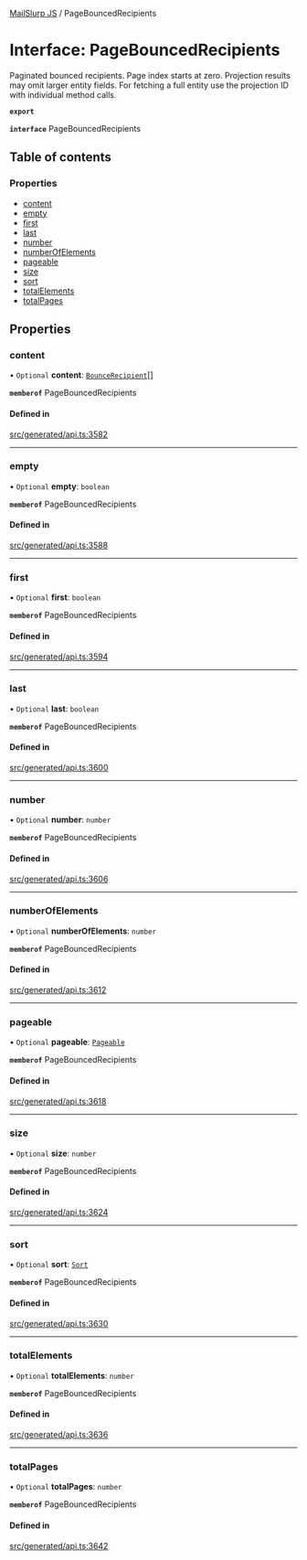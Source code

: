 [MailSlurp JS](../README.md) / PageBouncedRecipients

# Interface: PageBouncedRecipients

Paginated bounced recipients. Page index starts at zero. Projection results may omit larger entity fields. For fetching a full entity use the projection ID with individual method calls.

**`export`**

**`interface`** PageBouncedRecipients

## Table of contents

### Properties

- [content](PageBouncedRecipients.md#content)
- [empty](PageBouncedRecipients.md#empty)
- [first](PageBouncedRecipients.md#first)
- [last](PageBouncedRecipients.md#last)
- [number](PageBouncedRecipients.md#number)
- [numberOfElements](PageBouncedRecipients.md#numberofelements)
- [pageable](PageBouncedRecipients.md#pageable)
- [size](PageBouncedRecipients.md#size)
- [sort](PageBouncedRecipients.md#sort)
- [totalElements](PageBouncedRecipients.md#totalelements)
- [totalPages](PageBouncedRecipients.md#totalpages)

## Properties

### content

• `Optional` **content**: [`BounceRecipient`](BounceRecipient.md)[]

**`memberof`** PageBouncedRecipients

#### Defined in

[src/generated/api.ts:3582](https://github.com/mailslurp/mailslurp-client/blob/f0f645f/src/generated/api.ts#L3582)

___

### empty

• `Optional` **empty**: `boolean`

**`memberof`** PageBouncedRecipients

#### Defined in

[src/generated/api.ts:3588](https://github.com/mailslurp/mailslurp-client/blob/f0f645f/src/generated/api.ts#L3588)

___

### first

• `Optional` **first**: `boolean`

**`memberof`** PageBouncedRecipients

#### Defined in

[src/generated/api.ts:3594](https://github.com/mailslurp/mailslurp-client/blob/f0f645f/src/generated/api.ts#L3594)

___

### last

• `Optional` **last**: `boolean`

**`memberof`** PageBouncedRecipients

#### Defined in

[src/generated/api.ts:3600](https://github.com/mailslurp/mailslurp-client/blob/f0f645f/src/generated/api.ts#L3600)

___

### number

• `Optional` **number**: `number`

**`memberof`** PageBouncedRecipients

#### Defined in

[src/generated/api.ts:3606](https://github.com/mailslurp/mailslurp-client/blob/f0f645f/src/generated/api.ts#L3606)

___

### numberOfElements

• `Optional` **numberOfElements**: `number`

**`memberof`** PageBouncedRecipients

#### Defined in

[src/generated/api.ts:3612](https://github.com/mailslurp/mailslurp-client/blob/f0f645f/src/generated/api.ts#L3612)

___

### pageable

• `Optional` **pageable**: [`Pageable`](Pageable.md)

**`memberof`** PageBouncedRecipients

#### Defined in

[src/generated/api.ts:3618](https://github.com/mailslurp/mailslurp-client/blob/f0f645f/src/generated/api.ts#L3618)

___

### size

• `Optional` **size**: `number`

**`memberof`** PageBouncedRecipients

#### Defined in

[src/generated/api.ts:3624](https://github.com/mailslurp/mailslurp-client/blob/f0f645f/src/generated/api.ts#L3624)

___

### sort

• `Optional` **sort**: [`Sort`](Sort.md)

**`memberof`** PageBouncedRecipients

#### Defined in

[src/generated/api.ts:3630](https://github.com/mailslurp/mailslurp-client/blob/f0f645f/src/generated/api.ts#L3630)

___

### totalElements

• `Optional` **totalElements**: `number`

**`memberof`** PageBouncedRecipients

#### Defined in

[src/generated/api.ts:3636](https://github.com/mailslurp/mailslurp-client/blob/f0f645f/src/generated/api.ts#L3636)

___

### totalPages

• `Optional` **totalPages**: `number`

**`memberof`** PageBouncedRecipients

#### Defined in

[src/generated/api.ts:3642](https://github.com/mailslurp/mailslurp-client/blob/f0f645f/src/generated/api.ts#L3642)
